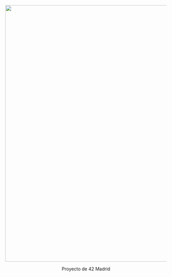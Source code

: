 <!DOCTYPE html>
<html lang="es">
<head>
    <meta charset="UTF-8">
    <meta name="viewport" content="width=device-width, initial-scale=1.0">
</head>
<body>
    <div class="container">
        <p align = "center">
         <img src=./Fractol_index.mp4 width="800"/></p>
        <p align = "center">Proyecto de 42 Madrid</p
                                                   </div>
</body>
</html>
